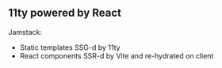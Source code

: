 ## 11ty powered by React

Jamstack:
- Static templates SSG-d by 11ty
- React components SSR-d by Vite and re-hydrated on client
